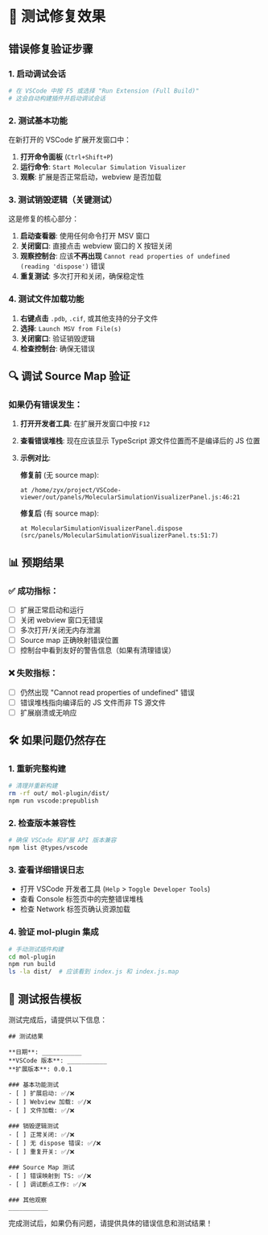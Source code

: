 # 🧪 测试修复效果

## 错误修复验证步骤

### 1. 启动调试会话
```bash
# 在 VSCode 中按 F5 或选择 "Run Extension (Full Build)"
# 这会自动构建插件并启动调试会话
```

### 2. 测试基本功能
在新打开的 VSCode 扩展开发窗口中：

1. **打开命令面板** (`Ctrl+Shift+P`)
2. **运行命令**: `Start Molecular Simulation Visualizer`
3. **观察**: 扩展是否正常启动，webview 是否加载

### 3. 测试销毁逻辑（关键测试）
这是修复的核心部分：

1. **启动查看器**: 使用任何命令打开 MSV 窗口
2. **关闭窗口**: 直接点击 webview 窗口的 X 按钮关闭
3. **观察控制台**: 应该**不再出现** `Cannot read properties of undefined (reading 'dispose')` 错误
4. **重复测试**: 多次打开和关闭，确保稳定性

### 4. 测试文件加载功能
1. **右键点击** `.pdb`, `.cif`, 或其他支持的分子文件
2. **选择**: `Launch MSV from File(s)`
3. **关闭窗口**: 验证销毁逻辑
4. **检查控制台**: 确保无错误

## 🔍 调试 Source Map 验证

### 如果仍有错误发生：

1. **打开开发者工具**: 在扩展开发窗口中按 `F12`
2. **查看错误堆栈**: 现在应该显示 TypeScript 源文件位置而不是编译后的 JS 位置
3. **示例对比**:

   **修复前** (无 source map):
   ```
   at /home/zyx/project/VSCode-viewer/out/panels/MolecularSimulationVisualizerPanel.js:46:21
   ```

   **修复后** (有 source map):
   ```
   at MolecularSimulationVisualizerPanel.dispose (src/panels/MolecularSimulationVisualizerPanel.ts:51:7)
   ```

## 📊 预期结果

### ✅ 成功指标：
- [ ] 扩展正常启动和运行
- [ ] 关闭 webview 窗口无错误
- [ ] 多次打开/关闭无内存泄漏
- [ ] Source map 正确映射错误位置
- [ ] 控制台中看到友好的警告信息（如果有清理错误）

### ❌ 失败指标：
- [ ] 仍然出现 "Cannot read properties of undefined" 错误
- [ ] 错误堆栈指向编译后的 JS 文件而非 TS 源文件
- [ ] 扩展崩溃或无响应

## 🛠️ 如果问题仍然存在

### 1. 重新完整构建
```bash
# 清理并重新构建
rm -rf out/ mol-plugin/dist/
npm run vscode:prepublish
```

### 2. 检查版本兼容性
```bash
# 确保 VSCode 和扩展 API 版本兼容
npm list @types/vscode
```

### 3. 查看详细错误日志
- 打开 VSCode 开发者工具 (`Help` > `Toggle Developer Tools`)
- 查看 Console 标签页中的完整错误堆栈
- 检查 Network 标签页确认资源加载

### 4. 验证 mol-plugin 集成
```bash
# 手动测试插件构建
cd mol-plugin
npm run build
ls -la dist/  # 应该看到 index.js 和 index.js.map
```

## 📝 测试报告模板

测试完成后，请提供以下信息：

```
## 测试结果

**日期**: ___________
**VSCode 版本**: ___________
**扩展版本**: 0.0.1

### 基本功能测试
- [ ] 扩展启动: ✅/❌
- [ ] Webview 加载: ✅/❌  
- [ ] 文件加载: ✅/❌

### 销毁逻辑测试
- [ ] 正常关闭: ✅/❌
- [ ] 无 dispose 错误: ✅/❌
- [ ] 重复开关: ✅/❌

### Source Map 测试
- [ ] 错误映射到 TS: ✅/❌
- [ ] 调试断点工作: ✅/❌

### 其他观察
___________
```

完成测试后，如果仍有问题，请提供具体的错误信息和测试结果！